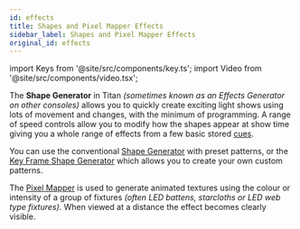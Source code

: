 ```yaml
---
id: effects
title: Shapes and Pixel Mapper Effects
sidebar_label: Shapes and Pixel Mapper Effects
original_id: effects
---
```


import Keys from '@site/src/components/key.ts';
import Video from '@site/src/components/video.tsx';

The <strong>Shape Generator</strong> in Titan *(sometimes known as an Effects Generator on
other consoles)* allows you to quickly create exciting light shows using
lots of movement and changes, with the minimum of programming. A range
of speed controls allow you to modify how the shapes appear at show time
giving you a whole range of effects from a few basic stored [cues](cues.md).

You can use the conventional 
[Shape Generator](effects/shape-generator.md) with preset patterns, or
the [Key Frame Shape Generator](effects/key-frame-shapes.md) which allows you to create your own custom
patterns.

The [Pixel Mapper](effects/pixel-mapper.md) is used to generate animated textures using the colour
or intensity of a group of fixtures *(often LED battens, starcloths or
LED web type fixtures)*. When viewed at a distance the effect becomes
clearly visible.